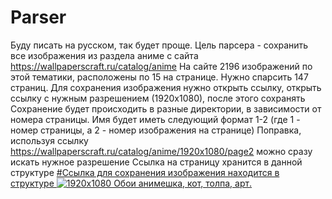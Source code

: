 # Parser
Буду писать на русском, так будет проще.
Цель парсера - сохранить все изображения из раздела аниме с сайта https://wallpaperscraft.ru/catalog/anime
На сайте 2196 изображений по этой тематики, расположены по 15 на странице. Нужно спарсить 147 страниц.
Для сохранения изображения нужно открыть ссылку, открыть ссылку с нужным разрешением (1920х1080), после этого сохранять 
Сохранение будет происходить в разные директории, в зависимости от номера страницы. Имя будет иметь следующий формат 1-2 (где 1 - номер страницы, а 2 - номер изображения на странице)
Поправка, используя ссылку https://wallpaperscraft.ru/catalog/anime/1920x1080/page2 можно сразу искать нужное разрешение
Ссылка на страницу хранится в данной структуре  <a class="wallpapers__link" href="/download/animeshka_kot_tolpa_121498/1920x1080">
#Ссылка для сохранения изображения находится в структуре <img class="wallpaper__image" src="https://images.wallpaperscraft.ru/image/single/animeshka_kot_tolpa_121498_1920x1080.jpg" alt="1920x1080 Обои анимешка, кот, толпа, арт">.
